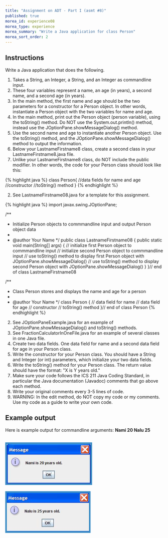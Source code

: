 ```yaml
---
title: "Assignment on ADT - Part I (asmt #8)"
published: true
morea_id: experience08
morea_type: experience
morea_summary: "Write a Java application for class Person"
morea_sort_order: 2
---
```


## Instructions

Write a Java application that does the following.


1. Takes a String, an Integer, a String, and an Integer as commandline input.
1. These four variables represent a name, an age (in years), a second name, and a second age (in years).
1. In the main method, the first name and age should be the two parameters for a constructor for a Person object. In other words, instantiate a Person object with the two variables for name and age.
1. In the main method, print out the Person object (person variable), using the toString() method. Do NOT use the System.out.println() method, instead use the JOptionPane.showMessageDialog() method.
1. Use the second name and age to instantiate another Person object. Use the toString() method, and the JOptionPane.showMessageDialog() method to output the information.
1. Below your LastnameFirstname8 class, create a second class in your LastnameFirstname8.java file.
1. Unlike your LastnameFirstname8 class, do NOT include the public modifier. In other words, the code for your Person class should look like this:

{% highlight java %}
	class Person{
		//data fields for name and age
		//constructor
		//toString() method
	}
{% endhighlight %}    
	
2. See LastnameFirstname08.java for a template for this assignment.

{% highlight java %}
import javax.swing.JOptionPane;

/**
 * Initialize Person objects to commmandline input and output Person object data
 * 
 * @author Your Name
 */
public class LastnameFirstname08 {
  public static void main(String[] args) {
    // initialize first Person object to commmandline input
    // initialize second Person object to commmandline input
    // use toString() method to display first Person object with JOptionPane.showMessageDialog()
    // use toString() method to display second Person object with JOptionPane.showMessageDialog()
  }
}// end of class LastnameFirstname08

/**
 * Class Person stores and displays the name and age for a person
 * 
 * @author Your Name
 */
class Person {
  // data field for name
  // data field for age
  // constructor
  // toString() method
}// end of class Person
{% endhighlight %}	

2. See JOptionPaneExample.java for an example of JOptionPane.showMessageDialog() and toString() methods.
2. See FractionCalculatorInOneFile.java for an example of several classes in one Java file.
2. Create two data fields. One data field for name and a second data field for age in your Person class.
2. Write the constructor for your Person class. You should have a String and Integer (or int) parameters, which initialize your two data fields.
2. Write the toString() method for your Person class. The return value should have the format: "X is Y years old."
2. Make sure your code follows the ICS 211 Java Coding Standard, in particular the Java documentation (Javadoc) comments that go above each method.
2. Write your original comments every 3-5 lines of code.
2. WARNING: In the edit method, do NOT copy my code or my comments. Use my code as a guide to write your own code.

## Example output

Here is example output for commandline arguments: <b>Nami 20 Nalu 25</b>

<p>
	<br>
	<img style="border: #3c8dc5 solid 5px" src="output1.jpg" alt="Nami is 20 years old.">
	<br>
	<br>
	<img style="border: #3c8dc5 solid 5px" src="output2.jpg" alt="Nalu is 25 years old.">
</p>